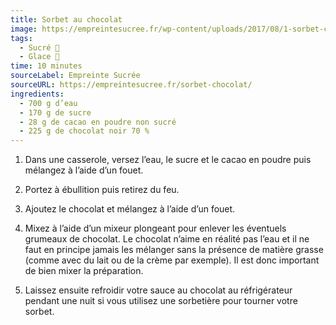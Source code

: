 ```yaml
---
title: Sorbet au chocolat
image: https://empreintesucree.fr/wp-content/uploads/2017/08/1-sorbet-chocolat-recette-patisserie-empreinte-sucree.jpg.webp
tags:
  - Sucré 🍨
  - Glace 🍧
time: 10 minutes
sourceLabel: Empreinte Sucrée
sourceURL: https://empreintesucree.fr/sorbet-chocolat/
ingredients:
  - 700 g d’eau
  - 170 g de sucre
  - 28 g de cacao en poudre non sucré
  - 225 g de chocolat noir 70 %
---
```

1. Dans une casserole, versez l’eau, le sucre et le cacao en poudre puis mélangez à l’aide d’un fouet.

2. Portez à ébullition puis retirez du feu.

3. Ajoutez le chocolat et mélangez à l’aide d’un fouet.

4. Mixez à l’aide d’un mixeur plongeant pour enlever les éventuels grumeaux de chocolat.
Le chocolat n’aime en réalité pas l’eau et il ne faut en principe jamais les mélanger sans la présence de matière grasse (comme avec du lait ou de la crème par exemple). Il est donc important de bien mixer la préparation.

5. Laissez ensuite refroidir votre sauce au chocolat au réfrigérateur pendant une nuit si vous utilisez une sorbetière pour tourner votre sorbet.